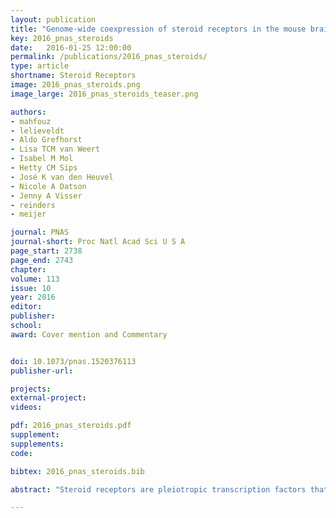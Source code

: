 ```yaml
---
layout: publication
title: "Genome-wide coexpression of steroid receptors in the mouse brain: Identifying signaling pathways and functionally coordinated regions"
key: 2016_pnas_steroids
date:   2016-01-25 12:00:00
permalink: /publications/2016_pnas_steroids/
type: article
shortname: Steroid Receptors
image: 2016_pnas_steroids.png
image_large: 2016_pnas_steroids_teaser.png

authors:
- mahfouz
- lelieveldt
- Aldo Grefhorst
- Lisa TCM van Weert
- Isabel M Mol
- Hetty CM Sips
- José K van den Heuvel
- Nicole A Datson
- Jenny A Visser
- reinders
- meijer

journal: PNAS
journal-short: Proc Natl Acad Sci U S A
page_start: 2738
page_end: 2743
chapter:
volume: 113
issue: 10
year: 2016
editor:
publisher:
school:
award: Cover mention and Commentary


doi: 10.1073/pnas.1520376113
publisher-url:

projects:
external-project:
videos:

pdf: 2016_pnas_steroids.pdf
supplement:
supplements:
code:

bibtex: 2016_pnas_steroids.bib

abstract: "Steroid receptors are pleiotropic transcription factors that coordinate adaptation to different physiological states. An important target organ is the brain, but even though their effects are well studied in specific regions, brain-wide steroid receptor targets and mediators remain largely unknown due to the complexity of the brain. Here, we tested the idea that novel aspects of steroid action can be identified through spatial correlation of steroid receptors with genome-wide mRNA expression across different regions in the mouse brain. First, we observed significant coexpression of six nuclear receptors (NRs) [androgen receptor (Ar), estrogen receptor alpha (Esr1), estrogen receptor beta (Esr2), glucocorticoid receptor (Gr), mineralocorticoid receptor (Mr), and progesterone receptor (Pgr)] with sets of steroid target genes that were identified in single brain regions. These coexpression relationships were also present in distinct other brain regions, suggestive of as yet unidentified coordinate regulation of brain regions by, for example, glucocorticoids and estrogens. Second, coexpression of a set of 62 known NR coregulators and the six steroid receptors in 12 nonoverlapping mouse brain regions revealed selective downstream pathways, such as Pak6 as a mediator for the effects of *Ar* and *Gr* on dopaminergic transmission. Third, Magel2 and Irs4 were identified and validated as strongly responsive targets to the estrogen diethylstilbestrol in the mouse hypothalamus. The brain- and genome-wide correlations of mRNA expression levels of six steroid receptors that we provide constitute a rich resource for further predictions and understanding of brain modulation by steroid hormones."

---
```

